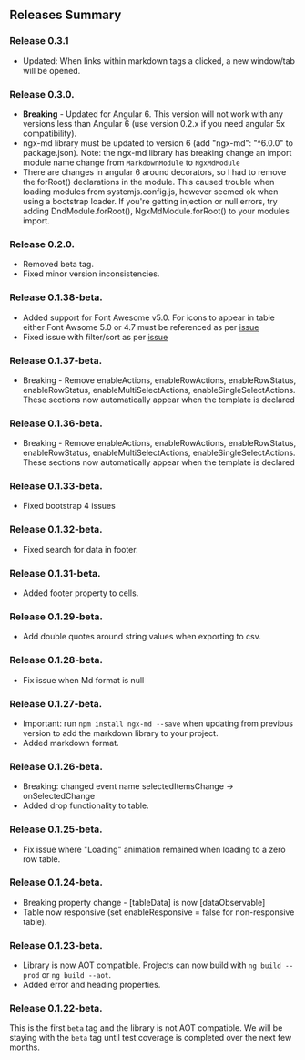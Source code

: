 ## Releases Summary

### Release 0.3.1

* Updated: When links within markdown tags a clicked, a new window/tab will be opened.

### Release 0.3.0.

* **Breaking** - Updated for Angular 6.  This version will not work with any versions less than Angular 6 (use version 0.2.x if you need angular 5x compatibility).
* ngx-md library must be updated to version 6 (add "ngx-md": "^6.0.0" to package.json).  Note: the ngx-md library has breaking change an import module name change from `MarkdownModule` to `NgxMdModule`
* There are changes in angular 6 around decorators, so I had to remove the forRoot() declarations in the module.  This caused trouble when loading modules from systemjs.config.js, however seemed ok when using a bootstrap loader.  If you're getting injection or null errors, try adding DndModule.forRoot(), NgxMdModule.forRoot() to your modules import.

### Release 0.2.0.

* Removed beta tag.
* Fixed minor version inconsistencies.

### Release 0.1.38-beta.

* Added support for Font Awesome v5.0.  For icons to appear in table either Font Awsome 5.0 or 4.7 must be referenced as per [issue](https://github.com/DataExperts/dexih-ngx-table/issues/2)
* Fixed issue with filter/sort as per [issue](https://github.com/DataExperts/dexih-ngx-table/issues/4)

### Release 0.1.37-beta.

* Breaking  - Remove enableActions, enableRowActions, enableRowStatus, enableRowStatus, enableMultiSelectActions, enableSingleSelectActions.  These sections now automatically appear when the template is declared

### Release 0.1.36-beta.

* Breaking  - Remove enableActions, enableRowActions, enableRowStatus, enableRowStatus, enableMultiSelectActions, enableSingleSelectActions.  These sections now automatically appear when the template is declared

### Release 0.1.33-beta.

* Fixed bootstrap 4 issues

### Release 0.1.32-beta.

* Fixed search for data in footer.

### Release 0.1.31-beta.

* Added footer property to cells.  

### Release 0.1.29-beta.

* Add double quotes around string values when exporting to csv.

### Release 0.1.28-beta.

* Fix issue when Md format is null

### Release 0.1.27-beta.

* Important: run `npm install ngx-md --save` when updating from previous version to add the markdown library to your project.
* Added markdown format.  

### Release 0.1.26-beta.

* Breaking: changed event name selectedItemsChange -> onSelectedChange
* Added drop functionality to table.

### Release 0.1.25-beta.

* Fix issue where "Loading" animation remained when loading to a zero row table.

### Release 0.1.24-beta.

* Breaking property change - [tableData] is now [dataObservable]
* Table now responsive (set enableResponsive = false for non-responsive table).


### Release 0.1.23-beta.

* Library is now AOT compatible.  Projects can now build with `ng build --prod` or `ng build --aot`.
* Added error and heading properties. 

### Release 0.1.22-beta.

This is the first `beta` tag and the library is not AOT compatible.  We will be staying with the `beta` tag until test coverage is completed over the next few months.